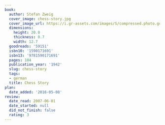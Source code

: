 ```yaml
---
book:
  author: Stefan Zweig
  cover_image: chess-story.jpg
  cover_image_url: https://i.gr-assets.com/images/S/compressed.photo.goodreads.com/books/1386924796l/59151.jpg
  dimensions:
    height: 20.0
    thickness: 0.7
    width: 12.7
  goodreads: '59151'
  isbn10: '1590171691'
  isbn13: '9781590171691'
  pages: 104
  publication_year: '1942'
  slug: chess-story
  tags:
  - german
  title: Chess Story
plan:
  date_added: '2016-05-08'
review:
  date_read: 2007-06-01
  date_started: null
  did_not_finish: false
  rating: 3
---
```

